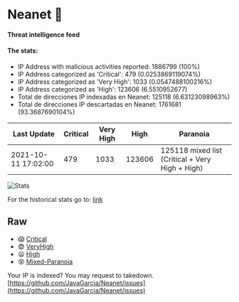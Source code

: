 # Neanet :hocho:
#### Threat intelligence feed
#### The stats:

- IP Address with malicious activities reported: 1886799 (100%)
- IP Address categorized as 'Critical':  479 (0.0253869119074%)
- IP Address categorized as 'Very High':  1033 (0.0547488100216%)
- IP Address categorized as 'High':  123606 (6.5510952677)
- Total de direcciones IP indexadas en Neanet:  125118 (6.63123098963%)
- Total de direcciones IP descartadas en Neanet:  1761681 (93.3687690104%)

| Last Update | Critical | Very High | High | Paranoia |
| --- | --- | --- | --- | --- |
| 2021-10-11 17:02:00 | 479 | 1033 | 123606 | 125118 mixed list (Critical + Very High + High)|

![Stats](https://docs.google.com/spreadsheets/d/e/2PACX-1vSnaNMIXVabIpDJjufMlzH7poXnshF3mgd8Is1g9ytUEzVsP5my4Trn8f-xkoLLQ38xpL3HtmUexLo6/pubchart?oid=501124687&format=image)

For the historical stats go to: [link](/stats.csv)
## Raw
- :scream: [Critical](https://raw.githubusercontent.com/JavaGarcia/Neanet/master/blacklists/neanet_critical.txt)
- :fearful: [VeryHigh](https://raw.githubusercontent.com/JavaGarcia/Neanet/master/blacklists/neanet_veryHigh.txtt)
- :frowning: [High](https://raw.githubusercontent.com/JavaGarcia/Neanet/master/blacklists/neanet_high.txt)
- :dizzy_face: [Mixed-Paranoia](https://raw.githubusercontent.com/JavaGarcia/Neanet/master/blacklists/neanet_all.txt)


Your IP is indexed? You may request to takedown. [https://github.com/JavaGarcia/Neanet/issues](https://github.com/JavaGarcia/Neanet/issues)












































































































































































































































































































































































































































































































































































































































































































































































































































































































































































































































































































































































































































































































































































































































































































































































































































































































































































































































































































































































































































































































































































































































































































































































































































































































































































































































































































































































































































































































































































































































































































































































































































































































































































































































































































































































































































































































































































































































































































































































































































































































































































































































































































































































































































































































































































































































































































































































































































































































































































































































































































































































































































































































































































































































































































































































































































































































































































































































































































































































































































































































































































































































































































































































































































































































































































































































































































































































































































































































































































































































































































































































































































































































































































































































































































































































































































































































































































































































































































































































































































































































































































































































































































































































































































































































































































































































































































































































































































































































































































































































































































































































































































































































































































































































































































































































































